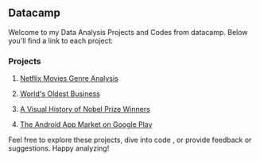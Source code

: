 ## Datacamp 
Welcome to my Data Analysis Projects and Codes from datacamp. Below you'll find a link to each project:

### Projects 

1. [Netflix Movies Genre Analysis](https://github.com/tomaraayushi/datacamp/blob/main/Netflix_Movies_Genre_Analysis.ipynb)

2. [World's Oldest Business](https://github.com/tomaraayushi/datacamp/blob/main/World_oldest_busienss.ipynb)

3. [A Visual History of Nobel Prize Winners](https://github.com/tomaraayushi/datacamp/blob/main/A_Visual_History_of_Nobel_Prize_Winners.ipynb)

4. [The Android App Market on Google Play](https://github.com/tomaraayushi/datacamp/blob/main/The_Android_App_Market_on_Google_Play.ipynb)

Feel free to explore these projects, dive into code , or provide feedback or suggestions. Happy analyzing!

